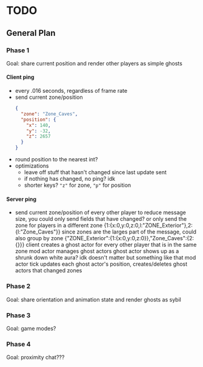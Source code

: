 # TODO

## General Plan

### Phase 1

Goal: share current position and render other players as simple ghosts

#### Client ping

* every .016 seconds, regardless of frame rate
* send current zone/position
  ```json
  {
    "zone": "Zone_Caves",
    "position": {
      "x": 140,
      "y": -32,
      "z": 2657
    }
  }
  ```
* round position to the nearest int?
* optimizations
  * leave off stuff that hasn't changed since last update sent
  * if nothing has changed, no ping? idk
  * shorter keys? `"z"` for zone, `"p"` for position

#### Server ping

* send current zone/position of every other player
    to reduce message size, you could only send fields that have changed?
    or only send the zone for players in a different zone
    {1:{x:0,y:0,z:0,l:"ZONE_Exterior"},2:{l:"Zone_Caves"}}
    since zones are the larges part of the message, could also group by zone
    {"ZONE_Exterior":{1:{x:0,y:0,z:0}},"Zone_Caves":{2:{}}}
  client creates a ghost actor for every other player that is in the same zone
    mod actor manages ghost actors
    ghost actor shows up as a shrunk down white aura? idk doesn't matter but something like that
    mod actor tick updates each ghost actor's position, creates/deletes ghost actors that changed zones

### Phase 2

Goal: share orientation and animation state and render ghosts as sybil

### Phase 3

Goal: game modes?

### Phase 4

Goal: proximity chat???
